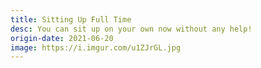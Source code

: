 ```yaml
---
title: Sitting Up Full Time
desc: You can sit up on your own now without any help!
origin-date: 2021-06-20
image: https://i.imgur.com/u1ZJrGL.jpg
---
```

